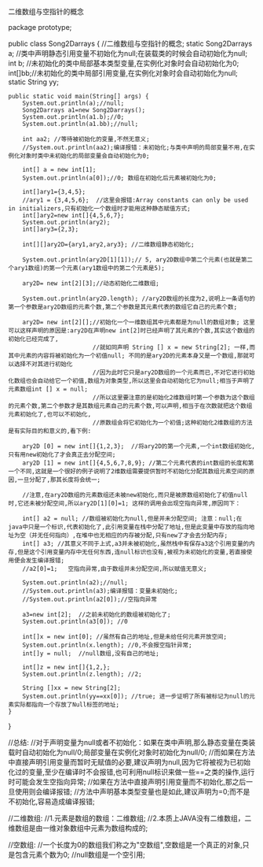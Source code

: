 二维数组与空指针的概念

package prototype;


public class Song2Darrays {  //二维数组与空指针的概念;
	static Song2Darrays a; //类中声明静态引用变量不初始化为null;在装载类的时候会自动初始化为null;
	int b;  //未初始化的类中局部基本类型变量,在实例化对象时会自动初始化为0;
	int[]bb;//未初始化的类中局部引用变量,在实例化对象时会自动初始化为null;
	static String yy;
	
	public static void main(String[] args) {
		System.out.println(a);//null;
		Song2Darrays a1=new Song2Darrays();
		System.out.println(a1.b);//0;
		System.out.println(a1.bb);//null;
		
		int aa2; //等待被初始化的变量,不然无意义;
		//System.out.println(aa2);编译报错：未初始化;与类中声明的局部变量不用,在实例化对象时类中未初始化的局部变量会自动初始化为0;
		
		int[] a = new int[1];
		System.out.println(a[0]);//0; 数组在初始化后元素被初始化为0;
		
		int[]ary1={3,4,5};
		//ary1 = {3,4,5,6};  //这里会报错:Array constants can only be used in initializers,只有初始化一个数组时才能用这种静态赋值方式;
		int[]ary2=new int[]{4,5,6,7};
		System.out.println(ary2);
		int[]ary3={2,3};
		
		int[][]ary2D={ary1,ary2,ary3}; //二维数组静态初始化;
		
		System.out.println(ary2D[1][1]);// 5, ary2D数组中第二个元素(也就是第二个ary1数组)的第一个元素(ary1数组中的第二个元素是5);
		
		ary2D= new int[2][3];//动态初始化二维数组;
		
		System.out.println(ary2D.length); //ary2D数组的长度为2,说明上一条语句的第一个参数是ary2D数组的元素个数,第二个参数是其元素代表的数组它自己的元素个数;
		
		ary2D= new int[2][];//初始化一个一维数组其中元素都是为null的数组对象; 这里可以这样声明的原因是:ary2D在声明new int[2]时已经声明了其元素的个数,其实这个数组的初始化已经完成了,
		                    //就如同声明 String [] x = new String[2]; 一样,而其中元素的内容将被初始化为一个初值null; 不同的是ary2D的元素本身又是一个数组,那就可以选择不对其进行初始化
		                    //因为此时它只是ary2D数组的一个元素而已,不对它进行初始化数组也会自动给它一个初值,数组为对象类型,所以这里会自动初始化它为null;相当于声明了元素数组int [] x = null;
                            //所以这里要注意的是初始化2维数组时第一个参数为这个数组的元素个数,第二个参数才是其数组元素自己的元素个数,可以声明,相当于在次数就把这个数组元素初始化了,也可以不初始化,
		                    //原数组会将它初始化为一个初值;这种初始化2维数组的方法是有实际目的和意义的,看下例:
		
		ary2D [0] = new int[]{1,2,3};  //将ary2D的第一个元素,一个int数组初始化,只有用new初始化了才会真正去分配空间;
		ary2D [1] = new int[]{4,5,6,7,8,9}; //第二个元素代表的int数组的长度和第一个不同,这就是一个很好的例子说明了2维数组需要提供暂时不初始化分配其数组元素空间的原因,一旦分配了,那其长度将会统一;
		
		//注意,在ary2D数组的元素数组还未被new初始化,而只是被原数组初始化了初值null时,它还未被分配空间,所以ary2D[1][0]=1; 这样的调用会出现空指向异常,原因同下：
		
		int[] a2 = null; //数组被初始化为null,但是并未分配空间; 注意：null;在java中只是一个标识,代表初始化了,此引用变量在栈中分配了地址,但是此变量中存放的指向地址为空（并无任何指向）,在堆中也无相应的内存被分配,只有new了才会去分配内存;
		int[] a3; //其意义不同于上式,a3并未被初始化,虽然栈中有保存a3这个引用变量的内存,但是这个引用变量内存中无任何东西,连null标识也没有,被视为未初始化的变量,若直接使用便会发生编译报错;
		//a2[0]=1;   空指向异常,由于数组并未分配空间,所以赋值无意义;
		
		System.out.println(a2);//null;
		//System.out.println(a3);编译报错：变量未初始化;
		//System.out.println(a2[0]);//空指向异常
		
		a3=new int[2];  //之前未初始化的数组被初始化了;
		System.out.println(a3[0]); //0
		
		int[]x = new int[0]; //虽然有自己的地址,但是未给任何元素开放空间;
		System.out.println(x.length); //0,不会报空指针异常;
		int[]y = null;  //null数组,没有自己的地址;
		
		int[]z = new int[]{1,2,};
		System.out.println(z.length); //2;
		
		String []xx = new String[2];
		System.out.println(yy==xx[0]); //true; 进一步证明了所有被标记为null的元素实际都指向一个存放了Null标签的地址;
	}
}

//总结:
//对于声明变量为null或者不初始化：如果在类中声明,那么静态变量在类装载时自动初始化为null/0;局部变量在实例化对象时初始化为null/0;
//而如果在方法中直接声明引用变量而暂时无赋值的必要,建议声明为null,因为它将被视为已初始化过的变量,至少在编译时不会报错,也可利用null标识来做一些==之类的操作,运行时可能会发生空指向异常;
//如果在方法中直接声明引用变量而不初始化,那之后一旦使用则会编译报错;
//方法中声明基本类型变量也是如此,建议声明为=0;而不是不初始化,容易造成编译报错;

//二维数组:
//1.元素是数组的数组：二维数组;
//2.本质上JAVA没有二维数组，二维数组是由一维对象数组中元素为数组构成的;

//空数组:
//一个长度为0的数组我们称之为"空数组",空数组是一个真正的对象,只是包含元素个数为0;
//null数组是一个空引用;


